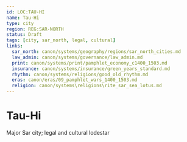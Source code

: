 ```yaml
---
id: LOC:TAU-HI
name: Tau-Hi
type: city
region: REG:SAR-NORTH
status: Draft
tags: [city, sar_north, legal, cultural]
links:
  sar_north: canon/systems/geography/regions/sar_north_cities.md
  law_admin: canon/systems/governance/law_admin.md
  print: canon/systems/print/pamphlet_economy_c1400_1503.md
  insurance: canon/systems/insurance/green_years_standard.md
  rhythm: canon/systems/religions/good_old_rhythm.md
  eras: canon/eras/09_pamphlet_wars_1400_1503.md
  religion: canon/systems\religions\rite_sar_sea_lotus.md
---
```


# Tau-Hi
Major Sar city; legal and cultural lodestar
